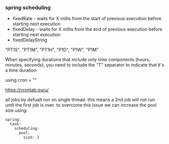 ### spring scheduling

- fixedRate - waits for X millis from the start of previous execution before starting next execution
- fixedDelay - waits for X millis from the end of previous execution before starting next execution
- fixedDelayString

"PT1S", "PT1M", "PT1H", "P1D", "P1W", "P1M"

When specifying durations that include only time components (hours, minutes, seconds), you need to include the "T" separator to indicate that it's a time duration

using cron = ""

https://crontab.guru/


all jobs by defualt run on single thread. this means a 2nd job will not run until the first job is over. to overcome this issue we can increase the pool size using:

```
spring:
  task:
    scheduling:
      pool:
        size: 2
```